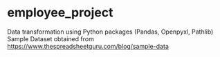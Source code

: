 # employee_project
Data transformation using Python packages (Pandas, Openpyxl, Pathlib) <br>
Sample Dataset obtained from https://www.thespreadsheetguru.com/blog/sample-data
